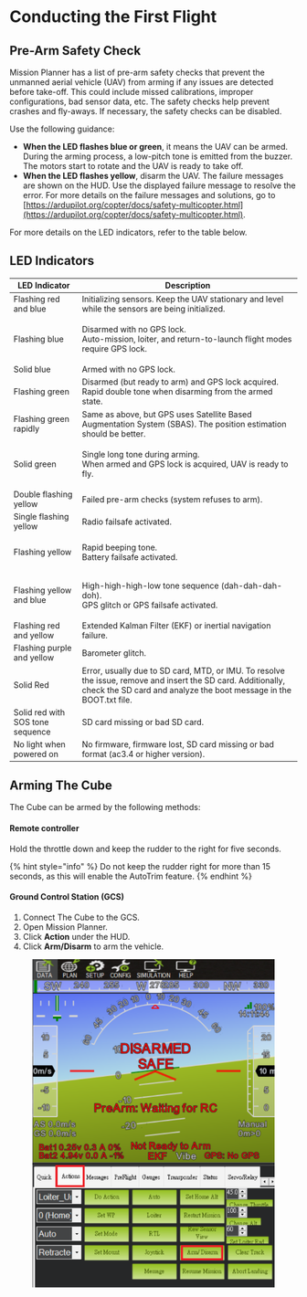 # Conducting the First Flight

## Pre-Arm Safety Check

Mission Planner has a list of pre-arm safety checks that prevent the unmanned aerial vehicle (UAV) from arming if any issues are detected before take-off. This could include missed calibrations, improper configurations, bad sensor data, etc. The safety checks help prevent crashes and fly-aways. If necessary, the safety checks can be disabled.

Use the following guidance:

* **When the LED flashes blue or green**, it means the UAV can be armed. During the arming process, a low-pitch tone is emitted from the buzzer. The motors start to rotate and the UAV is ready to take off.
* **When the LED flashes yellow**, disarm the UAV. The failure messages are shown on the HUD. Use the displayed failure message to resolve the error. For more details on the failure messages and solutions, go to  [https://ardupilot.org/copter/docs/safety-multicopter.html](https://ardupilot.org/copter/docs/safety-multicopter.html).

For more details on the LED indicators, refer to the table below.&#x20;

## LED Indicators

| LED Indicator                    | Description                                                                                                                                                                         |
| -------------------------------- | ----------------------------------------------------------------------------------------------------------------------------------------------------------------------------------- |
| Flashing red and blue            | Initializing sensors. Keep the UAV stationary and level while the sensors are being initialized.                                                                                    |
| Flashing blue                    | <p>Disarmed with no GPS lock. <br>Auto-mission, loiter, and return-to-launch flight modes require GPS lock.</p>                                                                     |
| Solid blue                       | Armed with no GPS lock.                                                                                                                                                             |
| Flashing green                   | Disarmed (but ready to arm) and GPS lock acquired. Rapid double tone when disarming from the armed state.                                                                           |
| Flashing green rapidly           | Same as above, but GPS uses Satellite Based Augmentation System (SBAS). The position estimation should be better.                                                                   |
| Solid green                      | <p>Single long tone during arming. <br>When armed and GPS lock is acquired, UAV is ready to fly.  </p>                                                                              |
| Double flashing yellow           | Failed pre-arm checks (system refuses to arm).                                                                                                                                      |
| Single flashing yellow           | Radio failsafe activated.                                                                                                                                                           |
| Flashing yellow                  | <p>Rapid beeping tone. <br>Battery failsafe activated.</p>                                                                                                                          |
| Flashing yellow and blue         | <p>High-high-high-low tone sequence (dah-dah-dah-doh).<br>GPS glitch or GPS failsafe activated.</p>                                                                                 |
| Flashing red and yellow          | Extended Kalman Filter (EKF) or inertial navigation failure.                                                                                                                        |
| Flashing purple and yellow       | Barometer glitch.                                                                                                                                                                   |
| Solid Red                        | Error, usually due to SD card, MTD, or IMU. To resolve the issue, remove and insert the SD card. Additionally, check the SD card and analyze the boot message in the BOOT.txt file. |
| Solid red with SOS tone sequence | SD card missing or bad SD card.                                                                                                                                                     |
| No light when powered on         | No firmware, firmware lost, SD card missing or bad format (ac3.4 or higher version).                                                                                                |

## Arming The Cube

The Cube can be armed by the following methods:

#### **Remote controlle**r

Hold the throttle down and keep the rudder to the right for five seconds.&#x20;

{% hint style="info" %}
Do not keep the rudder right for more than 15 seconds, as this will enable the AutoTrim feature.
{% endhint %}

#### **Ground Control Station (GCS)**

1. Connect The Cube to the GCS.
2. Open Mission Planner.&#x20;
3. Click **Action** under the HUD.&#x20;
4. Click **Arm/Disarm** to arm the vehicle.

<figure><img src="../../.gitbook/assets/Screenshot 2024-11-06 141158.png" alt="" width="442"><figcaption></figcaption></figure>
